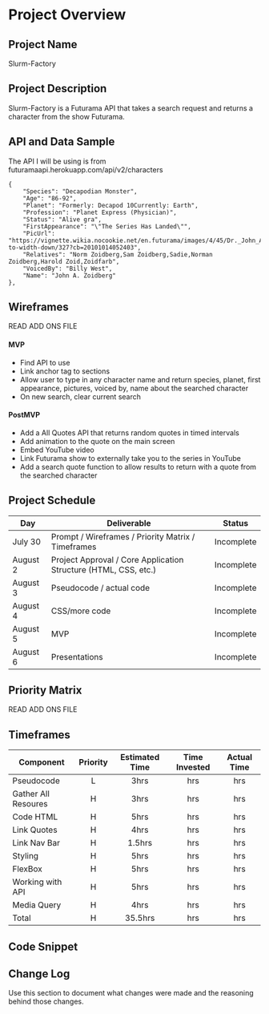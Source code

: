 

# Project Overview

## Project Name

Slurm-Factory

## Project Description

Slurm-Factory is a Futurama API that takes a search request and returns a character from the show Futurama.

## API and Data Sample

The API I will be using is from futuramaapi.herokuapp.com/api/v2/characters
   
    {
        "Species": "Decapodian Monster",
        "Age": "86-92",
        "Planet": "Formerly: Decapod 10Currently: Earth",
        "Profession": "Planet Express (Physician)",
        "Status": "Alive gra",
        "FirstAppearance": "\"The Series Has Landed\"",
        "PicUrl": "https://vignette.wikia.nocookie.net/en.futurama/images/4/45/Dr._John_A._Zoidberg.png/revision/latest/scale-to-width-down/327?cb=20101014052403",
        "Relatives": "Norm Zoidberg,Sam Zoidberg,Sadie,Norman Zoidberg,Harold Zoid,Zoidfarb",
        "VoicedBy": "Billy West",
        "Name": "John A. Zoidberg"
    },

## Wireframes

READ ADD ONS FILE

#### MVP 

- Find API to use 
- Link anchor tag to sections
- Allow user to type in any character name and return species, planet, first appearance, pictures, voiced by, name about the searched character
- On new search, clear current search

#### PostMVP  

- Add a All Quotes API that returns random quotes in timed intervals
- Add animation to the quote on the main screen
- Embed YouTube video
- Link Futurama show to externally take you to the series in YouTube
- Add a search quote function to allow results to return with a quote from the searched character

## Project Schedule

|  Day | Deliverable | Status
|---|---| ---|
|July 30| Prompt / Wireframes / Priority Matrix / Timeframes | Incomplete
|August 2| Project Approval / Core Application Structure (HTML, CSS, etc.) | Incomplete
|August 3| Pseudocode / actual code | Incomplete
|August 4| CSS/more code  | Incomplete
|August 5| MVP | Incomplete
|August 6| Presentations | Incomplete

## Priority Matrix

READ ADD ONS FILE

## Timeframes

| Component | Priority | Estimated Time | Time Invested | Actual Time |
| --- | :---: |  :---: | :---: | :---: |
| Pseudocode | L | 3hrs | hrs | hrs |
| Gather All Resoures | H | 3hrs | hrs | hrs |
| Code HTML | H | 5hrs| hrs | hrs |
| Link Quotes | H | 4hrs| hrs | hrs |
| Link Nav Bar | H | 1.5hrs| hrs | hrs |
| Styling | H | 5hrs| hrs | hrs |
| FlexBox | H | 5hrs| hrs | hrs |
| Working with API | H | 5hrs| hrs | hrs |
| Media Query | H | 4hrs| hrs | hrs |
| Total | H | 35.5hrs| hrs | hrs |

## Code Snippet

## Change Log
 Use this section to document what changes were made and the reasoning behind those changes.
